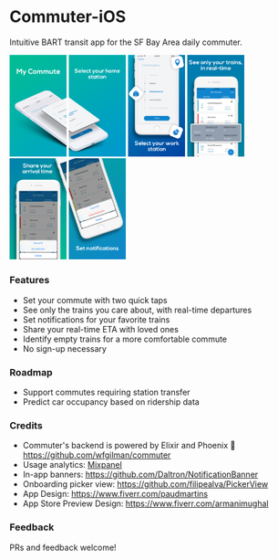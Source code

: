 # Commuter-iOS
Intuitive BART transit app for the SF Bay Area daily commuter.

<img src="Design/Screenshots/screenshot_1.jpg" width="100"> <img src="Design/Screenshots/screenshot_2.jpg" width="100"> <img src="Design/Screenshots/screenshot_3.jpg" width="100"> <img src="Design/Screenshots/screenshot_4.jpg" width="100"> <img src="Design/Screenshots/screenshot_5.jpg" width="100"> <img src="Design/Screenshots/screenshot_6.jpg" width="100">

### Features
- Set your commute with two quick taps
- See only the trains you care about, with real-time departures
- Set notifications for your favorite trains
- Share your real-time ETA with loved ones
- Identify empty trains for a more comfortable commute
- No sign-up necessary

### Roadmap
- Support commutes requiring station transfer
- Predict car occupancy based on ridership data

### Credits
- Commuter's backend is powered by Elixir and Phoenix 🤩 https://github.com/wfgilman/commuter
- Usage analytics: [Mixpanel](https://mixpanel.com)
- In-app banners: https://github.com/Daltron/NotificationBanner
- Onboarding picker view: https://github.com/filipealva/PickerView
- App Design: https://www.fiverr.com/paudmartins
- App Store Preview Design: https://www.fiverr.com/armanimughal

### Feedback
PRs and feedback welcome!
